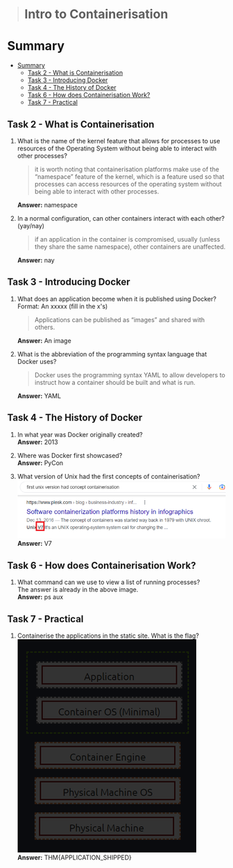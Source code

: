 > # Intro to Containerisation

# Summary
<!-- TOC -->

- [Summary](#summary)
    - [Task 2 - What is Containerisation](#task-2---what-is-containerisation)
    - [Task 3 - Introducing Docker](#task-3---introducing-docker)
    - [Task 4 - The History of Docker](#task-4---the-history-of-docker)
    - [Task 6 - How does Containerisation Work?](#task-6---how-does-containerisation-work)
    - [Task 7 - Practical](#task-7---practical)

<!-- /TOC -->
## Task 2 - What is Containerisation
1. What is the name of the kernel feature that allows for processes to use resources of the Operating System without being able to interact with other processes? <br>
    > it is worth noting that containerisation platforms make use of the “namespace” feature of the kernel, which is a feature used so that processes can access resources of the operating system without being able to interact with other processes.

    **Answer:** namespace

1. In a normal configuration, can other containers interact with each other? (yay/nay)<br>
    > if an application in the container is compromised, usually (unless they share the same namespace), other containers are unaffected.

    **Answer:** nay

## Task 3 - Introducing Docker
1. What does an application become when it is published using Docker? Format: An xxxxx (fill in the x's) <br>
    > Applications can be published as “images” and shared with others. 
    
    **Answer:** An image

1. What is the abbreviation of the programming syntax language that Docker uses?<br>
    > Docker uses the programming syntax YAML to allow developers to instruct how a container should be built and what is run.

    **Answer:** YAML

## Task 4 - The History of Docker
1. In what year was Docker originally created?<br>
    **Answer:** 2013

1. Where was Docker first showcased?<br>
    **Answer:** PyCon

1. What version of Unix had the first concepts of containerisation?<br>
    ![](images/1.png)<br>
    **Answer:** V7

## Task 6 - How does Containerisation Work?
1. What command can we use to view a list of running processes?<br>
    The answer is already in the above image.<br>
    **Answer:** ps aux

## Task 7 - Practical
1. Containerise the applications in the static site. What is the flag? <br>
    ![](images/2.png)<br>
    **Answer:** THM{APPLICATION_SHIPPED}
